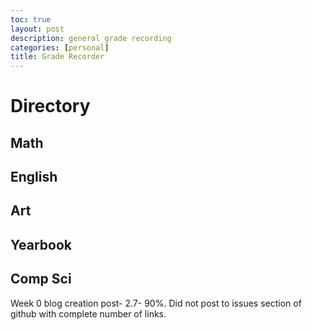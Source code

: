 ```yaml
---
toc: true
layout: post
description: general grade recording
categories: [personal]
title: Grade Recorder
---
```


# Directory

## Math

## English

## Art

## Yearbook 

## Comp Sci

Week 0 blog creation post- 2.7- 90%. Did not post to issues section of github with complete number of links.